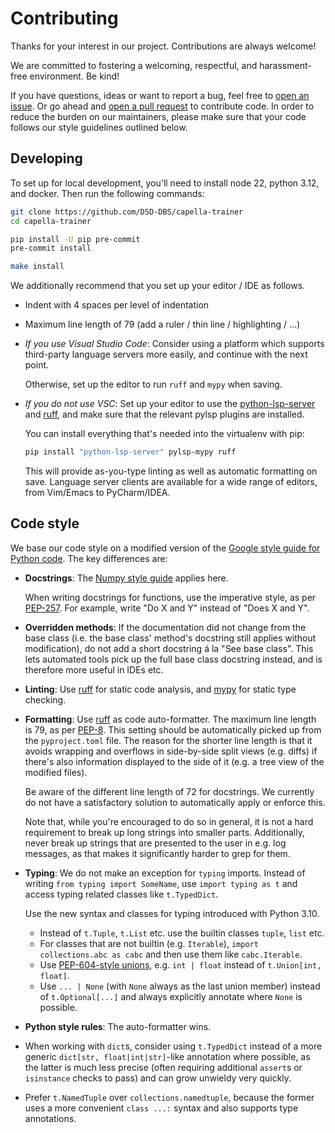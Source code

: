 <!--
 ~ Copyright DB InfraGO AG and contributors
 ~ SPDX-License-Identifier: Apache-2.0
 -->

# Contributing

Thanks for your interest in our project. Contributions are always welcome!

We are committed to fostering a welcoming, respectful, and harassment-free
environment. Be kind!

If you have questions, ideas or want to report a bug, feel free to [open an
issue]. Or go ahead and [open a pull request] to contribute code. In order to
reduce the burden on our maintainers, please make sure that your code follows
our style guidelines outlined below.

<!-- prettier-ignore -->
[open an issue]: https://github.com/DSD-DBS/capella-trainer/issues
[open a pull request]: https://github.com/DSD-DBS/capella-trainer/pulls

## Developing

To set up for local development, you'll need to install node 22, python 3.12, and docker. Then run the following commands:

```sh
git clone https://github.com/DSD-DBS/capella-trainer
cd capella-trainer

pip install -U pip pre-commit
pre-commit install

make install
```

We additionally recommend that you set up your editor / IDE as follows.

- Indent with 4 spaces per level of indentation

- Maximum line length of 79 (add a ruler / thin line / highlighting / ...)

- _If you use Visual Studio Code_: Consider using a platform which supports
  third-party language servers more easily, and continue with the next point.

  Otherwise, set up the editor to run `ruff` and `mypy` when saving.

- _If you do not use VSC_: Set up your editor to use the [python-lsp-server]
  and [ruff], and make sure that the relevant pylsp plugins are installed.

  [python-lsp-server]: https://github.com/python-lsp/python-lsp-server
  [ruff]: https://github.com/astral-sh/ruff

  You can install everything that's needed into the virtualenv with pip:

  ```sh
  pip install "python-lsp-server" pylsp-mypy ruff
  ```

  This will provide as-you-type linting as well as automatic formatting on
  save. Language server clients are available for a wide range of editors, from
  Vim/Emacs to PyCharm/IDEA.

## Code style

We base our code style on a modified version of the
[Google style guide for Python code](https://google.github.io/styleguide/pyguide.html).
The key differences are:

- **Docstrings**: The [Numpy style guide] applies here.

  [numpy style guide]: https://numpydoc.readthedocs.io/en/latest/format.html#docstring-standard

  When writing docstrings for functions, use the imperative style, as per
  [PEP-257]. For example, write "Do X and Y" instead of "Does X and Y".

  [pep-257]: https://peps.python.org/pep-0257/

- **Overridden methods**: If the documentation did not change from the base
  class (i.e. the base class' method's docstring still applies without
  modification), do not add a short docstring á la "See base class". This lets
  automated tools pick up the full base class docstring instead, and is
  therefore more useful in IDEs etc.

- **Linting**: Use [ruff] for static code analysis, and [mypy] for static
  type checking.

  [mypy]: https://github.com/python/mypy

- **Formatting**: Use [ruff] as code auto-formatter. The maximum line length
  is 79, as per [PEP-8]. This setting should be automatically picked up from
  the `pyproject.toml` file. The reason for the shorter line length is that it
  avoids wrapping and overflows in side-by-side split views (e.g. diffs) if
  there's also information displayed to the side of it (e.g. a tree view of the
  modified files).

  [pep-8]: https://www.python.org/dev/peps/pep-0008/

  Be aware of the different line length of 72 for docstrings. We currently do
  not have a satisfactory solution to automatically apply or enforce this.

  Note that, while you're encouraged to do so in general, it is not a hard
  requirement to break up long strings into smaller parts. Additionally, never
  break up strings that are presented to the user in e.g. log messages, as that
  makes it significantly harder to grep for them.

- **Typing**: We do not make an exception for `typing` imports. Instead of
  writing `from typing import SomeName`, use `import typing as t` and access
  typing related classes like `t.TypedDict`.

  <!-- prettier-ignore -->
  Use the new syntax and classes for typing introduced with Python 3.10.

  - Instead of `t.Tuple`, `t.List` etc. use the builtin classes `tuple`, `list`
    etc.
  - For classes that are not builtin (e.g. `Iterable`),
    `import collections.abc as cabc` and then use them like `cabc.Iterable`.
  - Use [PEP-604-style unions], e.g. `int | float` instead of
    `t.Union[int, float]`.
  - Use `... | None` (with `None` always as the last union member) instead of
    `t.Optional[...]` and always explicitly annotate where `None` is possible.

  [pep-604-style unions]: https://www.python.org/dev/peps/pep-0604/

- **Python style rules**: The auto-formatter wins.

- When working with `dict`s, consider using `t.TypedDict` instead of a more
  generic `dict[str, float|int|str]`-like annotation where possible, as the
  latter is much less precise (often requiring additional `assert`s or
  `isinstance` checks to pass) and can grow unwieldy very quickly.

- Prefer `t.NamedTuple` over `collections.namedtuple`, because the former uses
  a more convenient `class ...:` syntax and also supports type annotations.
